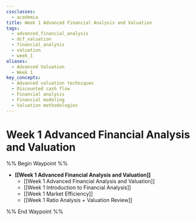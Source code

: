 ```yaml
---
cssclasses:
  - academia
title: Week 1 Advanced Financial Analysis and Valuation
tags:
  - advanced_financial_analysis
  - dcf_valuation
  - financial_analysis
  - valuation
  - week_1
aliases:
  - Advanced Valuation
  - Week 1
key_concepts:
  - Advanced valuation techniques
  - Discounted cash flow
  - Financial analysis
  - Financial modeling
  - Valuation methodologies
---
```


# Week 1 Advanced Financial Analysis and Valuation

%% Begin Waypoint %%

- **[[Week 1 Advanced Financial Analysis and Valuation]]**
	- [[Week 1 Advanced Financial Analysis and Valuation]]
	- [[Week 1 Introduction to Financial Analysis]]
	- [[Week 1 Market Efficiency]]
	- [[Week 1 Ratio Analysis + Valuation Review]]

%% End Waypoint %%